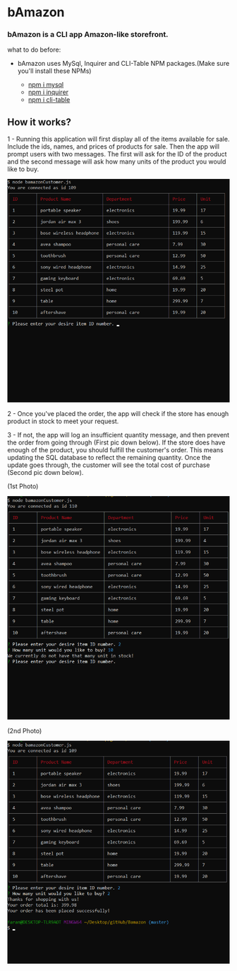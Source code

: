 # bAmazon
### bAmazon is a CLI app Amazon-like storefront.
what to do before:
- bAmazon uses MySql, Inquirer and CLI-Table NPM packages.(Make sure you'll install these NPMs)

    - [npm i mysql](https://www.npmjs.com/package/mysql)
    - [npm i inquirer](https://www.npmjs.com/package/inquirer)
    - [npm i cli-table](https://www.npmjs.com/package/cli-table)

## How it works?

1 - Running this application will first display all of the items available for sale. Include the ids, names, and prices of products for sale. Then the app will prompt users with two messages. The first will ask for the ID of the product and the second message will ask how many units of the product you would like to buy.

![p1 show all](./p1.png)

2 - Once you've placed the order, the app will check if the store has enough product in stock to meet your request.

3 - If not, the app will log an insufficient quantity message, and then prevent the order from going through (First pic down below). If the store does have enough of the product, you should fulfill the customer's order. This means updating the SQL database to reflect the remaining quantity. Once the update goes through, the customer will see the total cost of purchase (Second pic down below).


(1st Photo)

![p3 show all](./p3.png)

(2nd Photo)

![p2 show all](./p2.png)
